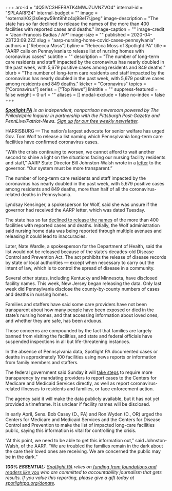 +++
arc-id = "4Q5IVC3HEFBATK4MWJZUVNZVO4"
internal-id = "SPLAARP24"
internal-budget = ""
image = "external/02j3s6eqw59nt9hhz4xj98e17r.jpeg"
image-description = "The state has so far declined to release the names of the more than 400 facilities with reported cases and deaths."
image-caption = ""
image-credit = "Jean-Francois Badias / AP"
image-size = ""
published = 2020-04-23T23:09:22Z
slug = "aarp-nursing-home-covid-cases-pennsylvania"
authors = ["Rebecca Moss"]
byline = "Rebecca Moss of Spotlight PA"
title = "AARP calls on Pennsylvania to release list of nursing homes with coronavirus cases"
subtitle = ""
description = "The number of long-term care residents and staff impacted by the coronavirus has nearly doubled in the past week, with 5,679 positive cases among residents and 849 deaths."
blurb = "The number of long-term care residents and staff impacted by the coronavirus has nearly doubled in the past week, with 5,679 positive cases among residents and 849 deaths."
kicker = "Coronavirus"
topics = ["Coronavirus"]
series = ["Top News"]
linktitle = ""
suppress-featured = false
weight = 0
url = ""
aliases = []
modal-exclude = false
no-index = false
+++

<a href="https://www.spotlightpa.org/"><i><b>Spotlight PA</b></i></a><i> is an independent, nonpartisan newsroom powered by The Philadelphia Inquirer in partnership with the Pittsburgh Post-Gazette and PennLive/Patriot-News. </i><a href="https://www.spotlightpa.org/newsletters"><i>Sign up for our free weekly newsletter</i></a><i>.</i>

HARRISBURG — The nation’s largest advocate for senior welfare has urged Gov. Tom Wolf to release a list naming which Pennsylvania long-term care facilities have confirmed coronavirus cases.

“With the crisis continuing to worsen, we cannot afford to wait another second to shine a light on the situations facing our nursing facility residents and staff,” AARP State Director Bill Johnston-Walsh wrote in a <a href="https://aarp-states.brightspotcdn.com/ca/e4/b5a3323c43e58fb2c1b1fe1a58e7/aarp-pa-nursing-home-letter.pdf" target="_blank">letter</a> to the governor. “Our system must be more transparent.”

The number of long-term care residents and staff impacted by the coronavirus has nearly doubled in the past week, with 5,679 positive cases among residents and 849 deaths, more than half of all the coronavirus-related deaths in Pennsylvania.

Lyndsay Kensinger, a spokesperson for Wolf, said she was unsure if the governor had received the AARP letter, which was dated Tuesday.

The state has so far <a href="https://www.spotlightpa.org/news/2020/04/pennsylvania-coronavirus-nursing-homes-cases-inspections-residents-families/" target="_blank">declined to release the names</a> of the more than 400 facilities with reported cases and deaths. Initially, the Wolf administration said nursing home data was being reported through multiple avenues and releasing it could lead to inaccuracies.

<script src="https://www.spotlightpa.org/embed.js" async></script><div data-spl-embed-version="1" data-spl-src="https://www.spotlightpa.org/embeds/donate/"></div>


Later, Nate Wardle, a spokesperson for the Department of Health, said the list would not be released because of the state’s decades-old Disease Control and Prevention Act. The act prohibits the release of disease records by state or local authorities — except when necessary to carry out the intent of law, which is to control the spread of disease in a community.

Several other states, including Kentucky and Minnesota, have disclosed facility names. This week, New Jersey began releasing the data. Only last week did Pennsylvania disclose the county-by-county numbers of cases and deaths in nursing homes.

Families and staffers have said some care providers have not been transparent about how many people have been exposed or died in the state’s nursing homes, and that accessing information about loved ones, and whether they are safe, has been arduous.

Those concerns are compounded by the fact that families are largely banned from visiting the facilities, and state and federal officials have suspended inspections in all but life-threatening instances.

<script src="https://www.spotlightpa.org/embed.js" async></script><div data-spl-embed-version="1" data-spl-src="https://www.spotlightpa.org/embeds/newsletter/"></div>


In the absence of Pennsylvania data, Spotlight PA documented cases or deaths in approximately 100 facilities using news reports or information from family members and staffers.

The federal government said Sunday it will <a href="https://www.cms.gov/files/document/qso-20-26-nh.pdf" target=_blank>take steps</a> to require more transparency by mandating providers to report cases to the Centers for Medicare and Medicaid Services directly, as well as report coronavirus-related illnesses to residents and families, or face enforcement action.

The agency said it will make the data publicly available, but it has not yet provided a timeframe. It is unclear if facility names will be disclosed.

In early April, Sens. Bob Casey (D., PA) and Ron Wyden (D., OR) urged the Centers for Medicare and Medicaid Services and the Centers for Disease Control and Prevention to make the list of impacted long-care facilities public, saying this information is vital for controlling the crisis.

“At this point, we need to be able to get this information out,” said Johnston-Walsh, of the AARP. “We are troubled the families remain in the dark about the care their loved ones are receiving. We are concerned the public may be in the dark.”

<i><b>100% ESSENTIAL:</b></i> <a href="https://www.spotlightpa.org/"><i>Spotlight PA</i></a><i> relies on</i><a href="https://www.spotlightpa.org/support"><i> funding from foundations and readers like you</i></a><i> who are committed to accountability journalism that gets results. If you value this reporting, please give a gift today at </i><a href="https://www.spotlightpa.org/donate"><i>spotlightpa.org/donate</i></a><i>.</i>

<script src="https://www.spotlightpa.org/embed.js" async></script><div data-spl-embed-version="1" data-spl-src="https://www.spotlightpa.org/embeds/tips/?tip_text=Do%20you%20have%20a%20tip%20about%20%3Cb%3Ehow%20Pa.'s%20government%20is%20responding%20to%20the%20coronavirus%3C%2Fb%3E%3F%20Tell%20us."></div>
